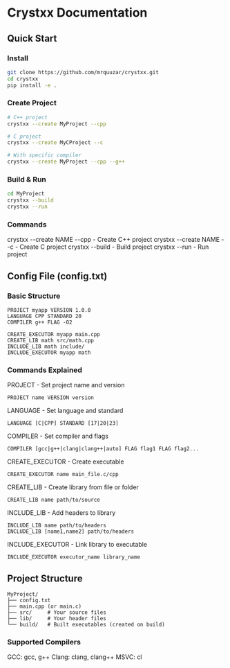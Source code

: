 # Crystxx Documentation

## Quick Start

### Install
```bash
git clone https://github.com/mrquuzar/crystxx.git
cd crystxx
pip install -e .
```

### Create Project
```bash
# C++ project
crystxx --create MyProject --cpp 

# C project  
crystxx --create MyCProject --c

# With specific compiler
crystxx --create MyProject --cpp --g++ 
```

### Build & Run
```bash
cd MyProject
crystxx --build
crystxx --run
```

### Commands
crystxx --create NAME --cpp - Create C++ project
crystxx --create NAME --c  - Create C project
crystxx --build - Build project
crystxx --run - Run project

## Config File (config.txt)
### Basic Structure
```text
PROJECT myapp VERSION 1.0.0
LANGUAGE CPP STANDARD 20
COMPILER g++ FLAG -O2

CREATE_EXECUTOR myapp main.cpp
CREATE_LIB math src/math.cpp
INCLUDE_LIB math include/
INCLUDE_EXECUTOR myapp math
```

### Commands Explained
PROJECT - Set project name and version
```text
PROJECT name VERSION version
```

LANGUAGE - Set language and standard
```text
LANGUAGE [C|CPP] STANDARD [17|20|23]
```

COMPILER - Set compiler and flags
```text
COMPILER [gcc|g++|clang|clang++|auto] FLAG flag1 FLAG flag2...
```

CREATE_EXECUTOR - Create executable
```text
CREATE_EXECUTOR name main_file.c/cpp
```

CREATE_LIB - Create library from file or folder
```text
CREATE_LIB name path/to/source
```

INCLUDE_LIB - Add headers to library
```text
INCLUDE_LIB name path/to/headers
INCLUDE_LIB [name1,name2] path/to/headers
```

INCLUDE_EXECUTOR - Link library to executable
```text
INCLUDE_EXECUTOR executor_name library_name
```

## Project Structure
```text
MyProject/
├── config.txt
├── main.cpp (or main.c)
├── src/     # Your source files
├── lib/     # Your header files  
└── build/   # Built executables (created on build)
```

### Supported Compilers
GCC: gcc, g++
Clang: clang, clang++
MSVC: cl
